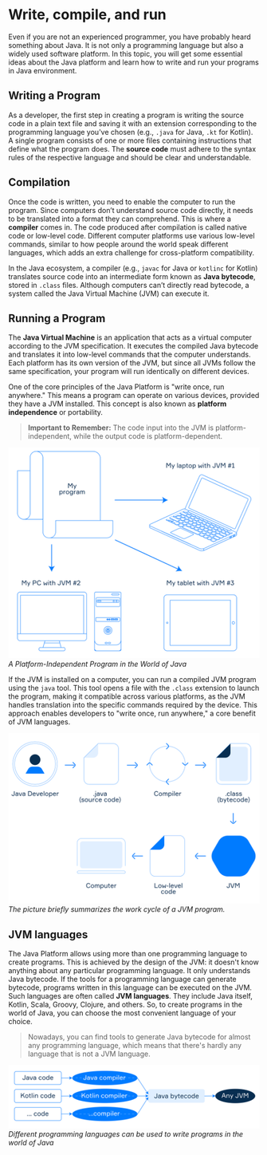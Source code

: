 # Write, compile, and run

Even if you are not an experienced programmer, you have probably heard something about Java. It is not only a programming language but also a widely used software platform. In this topic, you will get some essential ideas about the Java platform and learn how to write and run your programs in Java environment.

## Writing a Program

As a developer, the first step in creating a program is writing the source code in a plain text file and saving it with an extension corresponding to the programming language you've chosen (e.g., `.java` for Java, `.kt` for Kotlin). A single program consists of one or more files containing instructions that define what the program does. The **source code** must adhere to the syntax rules of the respective language and should be clear and understandable.

## Compilation

Once the code is written, you need to enable the computer to run the program. Since computers don’t understand source code directly, it needs to be translated into a format they can comprehend. This is where a **compiler** comes in. The code produced after compilation is called native code or low-level code. Different computer platforms use various low-level commands, similar to how people around the world speak different languages, which adds an extra challenge for cross-platform compatibility.

In the Java ecosystem, a compiler (e.g., `javac` for Java or `kotlinc` for Kotlin) translates source code into an intermediate form known as **Java bytecode**, stored in `.class` files. Although computers can’t directly read bytecode, a system called the Java Virtual Machine (JVM) can execute it.

## Running a Program

The **Java Virtual Machine** is an application that acts as a virtual computer according to the JVM specification. It executes the compiled Java bytecode and translates it into low-level commands that the computer understands. Each platform has its own version of the JVM, but since all JVMs follow the same specification, your program will run identically on different devices.

One of the core principles of the Java Platform is "write once, run anywhere." This means a program can operate on various devices, provided they have a JVM installed. This concept is also known as **platform independence** or portability.

> **Important to Remember:** The code input into the JVM is platform-independent, while the output code is platform-dependent.

![JVM_Basics_1.svg](images/JVM_Basics_1.svg)
*A Platform-Independent Program in the World of Java*

If the JVM is installed on a computer, you can run a compiled JVM program using the `java` tool. This tool opens a file with the `.class` extension to launch the program, making it compatible across various platforms, as the JVM handles translation into the specific commands required by the device. This approach enables developers to "write once, run anywhere," a core benefit of JVM languages.

![JVM_Basics_2.svg](images/JVM_Basics_2.svg)
*The picture briefly summarizes the work cycle of a JVM program.*

## JVM languages

The Java Platform allows using more than one programming language to create programs. This is achieved by the design of the JVM: it doesn't know anything about any particular programming language. It only understands Java bytecode. If the tools for a programming language can generate bytecode, programs written in this language can be executed on the JVM. Such languages are often called **JVM languages**. They include Java itself, Kotlin, Scala, Groovy, Clojure, and others. So, to create programs in the world of Java, you can choose the most convenient language of your choice.

> Nowadays, you can find tools to generate Java bytecode for almost any programming language, which means that there's hardly any language that is not a JVM language.

![JVM_Basics_3.svg](images/JVM_Basics_3.svg)
*Different programming languages can be used to write programs in the world of Java*